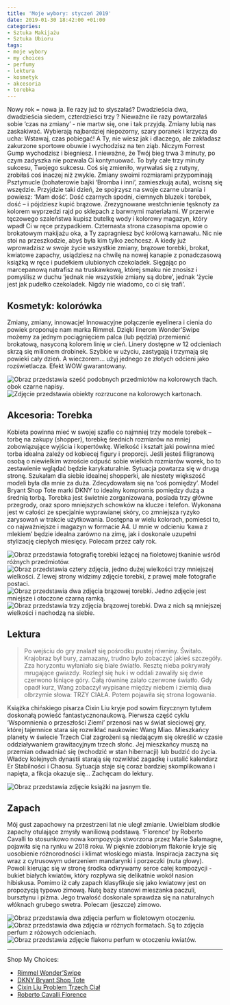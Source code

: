 ```yaml
---
title: 'Moje wybory: styczeń 2019'
date: 2019-01-30 18:42:00 +01:00
categories:
- Sztuka Makijażu
- Sztuka Ubioru
tags:
- moje wybory
- my choices
- perfumy
- lektura
- kosmetyk
- akcesoria
- torebka
---
```


Nowy rok = nowa ja. Ile razy już to słyszałaś? Dwadzieścia dwa, dwadzieścia siedem, czterdzieści trzy ? Nieważne ile razy powtarzałaś sobie ‘czas na zmiany’ - nie martw się, one i tak przyjdą. Zmiany lubią nas zaskakiwać. Wybierają najbardziej niepozorny, szary poranek i krzyczą do ucha: Wstawaj, czas pobiegać! A Ty, nie wiesz jak i dlaczego, ale zakładasz zakurzone sportowe obuwie i wychodzisz na ten ziąb. Niczym Forrest Gump wychodzisz i biegniesz. I nieważne, że Twój bieg trwa 3 minuty, po czym zadyszka nie pozwala Ci kontynuować. To były całe trzy minuty sukcesu, Twojego sukcesu. Coś się zmieniło, wyrwałaś się z rutyny, zrobiłaś coś inaczej niż zwykle. Zmiany swoimi rozmiarami przypominają Psztymucle (bohaterowie bajki ‘Bromba i inni’, zamieszkują auta), wcisną się wszędzie. Przyjdzie taki dzień, że spojrzysz na swoje czarne ubrania i powiesz: ‘Mam dość’. Dość czarnych spodni, ciemnych bluzek i torebek, dość – i pójdziesz kupić brązowe. Zrezygnowane westchnienie tęsknoty za kolorem wyprzedzi rajd po sklepach z barwnymi materiałami. W przerwie tęczowego szaleństwa kupisz butelkę wody i kolorowy magazyn, który wpadł Ci w ręce przypadkiem. Czternasta strona czasopisma opowie o brokatowym makijażu oka, a Ty zapragniesz być królową karnawału. Nic nie stoi na przeszkodzie, abyś była kim tylko zechcesz. A kiedy już wprowadzisz w swoje życie wszystkie zmiany, brązowe torebki, brokat, kwiatowe zapachy, usiądziesz na chwilę na nowej kanapie z ponadczasową książką w ręce i pudełkiem ulubionych czekoladek. Sięgając po marcepanową natrafisz na truskawkową, której smaku nie znosisz i pomyślisz w duchu ‘jednak nie wszystkie zmiany są dobre’, jednak ‘życie jest jak pudełko czekoladek. Nigdy nie wiadomo, co ci się trafi’.

## Kosmetyk: kolorówka

Zmiany, zmiany, innowacje! Innowacyjne połączenie eyelinera i cienia do powiek proponuje nam marka Rimmel. Dzięki linerom Wonder’Swipe możemy za jednym pociągnięciem palca (lub pędzla) przemienić brokatową, nasyconą kolorem linię w cień. Linery dostępne w 12 odcieniach skrzą się milionem drobinek. Szybkie w użyciu, zastygają i trzymają się powieki cały dzień. A wieczorem… użyj jednego ze złotych odcieni jako rozświetlacza. Efekt WOW gwarantowany.

![Obraz przedstawia sześć podobnych przedmiotów na kolorowych tłach. obok czarne napisy.](https://assets0.ello.co/uploads/asset/attachment/8967433/ello-optimized-f4e4009a.jpg)
![Zdjęcie przedstawia obiekty rozrzucone na kolorowych kartonach.](https://assets1.ello.co/uploads/asset/attachment/8967435/ello-optimized-ecc416d7.jpg)

## Akcesoria: Torebka

Kobieta powinna mieć w swojej szafie co najmniej trzy modele torebek – torbę na zakupy (shopper), torebkę średnich rozmiarów na mniej zobowiązujące wyjścia i kopertówkę. Wielkość i kształt jaki powinna mieć torba idealna zależy od kobiecej figury i proporcji. Jeśli jesteś filigranową osobą o niewielkim wzroście odpuść sobie wielkich rozmiarów worek, bo to zestawienie wglądać będzie karykaturalnie. Sytuacja powtarza się w drugą stronę. Szukałam dla siebie idealnej shopperki, ale niestety większość modeli była dla mnie za duża. Zdecydowałam się na ‘coś pomiędzy’. Model Bryant Shop Tote marki DKNY to idealny kompromis pomiędzy dużą a średnią torbą. Torebka jest świetnie zorganizowana, posiada trzy główne przegrody, oraz sporo mniejszych schowków na klucze i telefon. Wykonana jest w całości ze specjalnie wyprawianej skóry, co zmniejsza ryzyko zarysowań w trakcie użytkowania. Dostępna w wielu kolorach, pomieści to, co najważniejsze i magazyn w formacie A4. U mnie w odcieniu ‘kawa z mlekiem’ będzie idealna zarówno na zimę, jak i doskonale uzupełni stylizację ciepłych miesięcy. Polecam przez cały rok. 

![Obraz przedstawia fotografię torebki leżącej na fioletowej tkaninie wśród różnych przedmiotów.](https://assets2.ello.co/uploads/asset/attachment/8967442/ello-optimized-14e768cf.jpg)
![Obraz przedstawia cztery zdjęcia, jedno dużej wielkości trzy mniejszej wielkości. Z lewej strony widzimy zdjęcie torebki, z prawej małe fotografie postaci.](https://assets0.ello.co/uploads/asset/attachment/8967444/ello-optimized-2215ed6a.jpg)
![Obraz przedstawia dwa zdjęcia brązowej torebki. Jedno zdjęcie jest mniejsze i otoczone czarną ramką.](https://assets1.ello.co/uploads/asset/attachment/8967446/ello-optimized-c2c714f0.jpg)
![Obraz przedstawia trzy zdjęcia brązowej torebki. Dwa z nich są mniejszej wielkości i nachodzą na siebie.](https://assets0.ello.co/uploads/asset/attachment/8967449/ello-optimized-900d5547.jpg)

## Lektura

>
>
> Po wejściu do gry znalazł się pośrodku pustej równiny. Świtało. Krajobraz był bury, zamazany, trudno było zobaczyć jakieś szczegóły. Zza horyzontu wyłaniało się białe światło. Resztę nieba pokrywały mrugające gwiazdy.
> Rozległ się huk i w oddali zawaliły się dwie czerwono lśniące góry. Całą równinę zalało czerwone światło. Gdy opadł kurz, Wang zobaczył wypisane między niebem i ziemią dwa olbrzymie słowa: TRZY CIAŁA. Potem pojawiła się strona logowania.

Książka chińskiego pisarza Cixin Liu kryje pod sowim fizycznym tytułem doskonałą powieść fantastycznonaukową. Pierwsza część cyklu ‘Wspomnienia o przeszłości Ziemi’ przenosi nas w świat sieciowej gry, której tajemnice stara się rozwikłać naukowiec Wang Miao. Mieszkańcy planety w świecie Trzech Ciał zagrożeni są niedającym się określić w czasie oddziaływaniem grawitacyjnym trzech słońc. Jej mieszkańcy muszą na przemian odwadniać się (wchodzić w stan hibernacji) lub budzić do życia. Władcy kolejnych dynastii starają się rozwikłać zagadkę i ustalić kalendarz Er Stabilności i Chaosu. Sytuacja staje się coraz bardziej skomplikowana i napięta, a fikcja okazuje się…
Zachęcam do lektury. 

![Obraz przedstawia zdjęcie książki na jasnym tle.](https://ello-direct-uploads.s3.amazonaws.com/uploads/88af5a07-ab7d-4c61-8001-2f31e3927957/ello-1ff4115f-0a85-4b4e-9912-c4490ee86215.jpeg)

## Zapach

Mój gust zapachowy na przestrzeni lat nie uległ zmianie. Uwielbiam słodkie zapachy otulające zmysły waniliową podstawą. ‘Florence’ by Roberto Cavalli to stosunkowo nowa kompozycja stworzona przez Marie Salamagne, pojawiła się na rynku w 2018 roku. W pięknie zdobionym flakonie kryje się uosobienie różnorodności i klimat włoskiego miasta. Inspiracja zaczyna się wraz z cytrusowym uderzeniem mandarynki i porzeczki (nuta głowy). Powoli kierując się w stronę środka odkrywamy serce całej kompozycji - bukiet białych kwiatów, który rozpływa się delikatnie wokół nasion hibiskusa. Pomimo iż cały zapach klasyfikuje się jako kwiatowy jest on propozycją typowo zimową. Nutę bazy stanowi mieszanka paczuli, bursztynu i piżma. Jego trwałość doskonale sprawdza się na naturalnych włóknach grubego swetra. Polecam (jeszcze) zimowo.

![Obraz przedstawia dwa zdjęcia perfum w fioletowym otoczeniu.](https://d324imu86q1bqn.cloudfront.net/uploads/asset/attachment/8967436/ello-optimized-1a9d906b.jpg)
![Obraz przedstawia dwa zdjęcia w różnych formatach. Są to zdjęcia perfum z różowych odcieniach.](https://ello-direct-uploads.s3.amazonaws.com/uploads/93630bfa-0106-42c9-8929-4f40ec27fdda/ello-598b8f14-0aec-49eb-b09a-78a840462ee1.jpeg)
![Obraz przedstawia zdjęcie flakonu perfum w otoczeniu kwiatów.](https://ello-direct-uploads.s3.amazonaws.com/uploads/d15829db-17e1-4849-8b11-942952533b78/ello-593e19e3-84c7-492e-aa17-73f8720cae8e.jpeg)


-------------

Shop My Choices:

* [Rimmel Wonder’Swipe](https://www.hebe.pl/produkty/eyeliner-1-7-ml-rimmel-wonder-swipe)
* [DKNY Bryant Shop Tote](https://www.eobuwie.com.pl/torebka-dkny-bryant-lg-shppr-tote-r74a3008-timber-green-tim.html)
* [Cixin Liu Problem Trzech Ciał](https://www.empik.com/wspomnienie-o-przeszlosci-ziemi-tom-1-problem-trzech-cial-liu-cixin,p1137808972,ksiazka-p) 
* [Roberto Cavalli Florence](https://www.hebe.pl/produkty/woda-perfumowana-damska-30-ml-roberto-cavalli-florence)